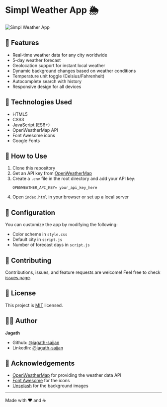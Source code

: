 # Simpl Weather App 🌦️

![Simpl Weather App](https://simpl-weather.vercel.app/)

## 🌟 Features

- Real-time weather data for any city worldwide
- 5-day weather forecast
- Geolocation support for instant local weather
- Dynamic background changes based on weather conditions
- Temperature unit toggle (Celsius/Fahrenheit)
- Autocomplete search with history
- Responsive design for all devices

## 🚀 Technologies Used

- HTML5
- CSS3
- JavaScript (ES6+)
- OpenWeatherMap API
- Font Awesome icons
- Google Fonts

## 📌 How to Use

1. Clone this repository
2. Get an API key from [OpenWeatherMap](https://openweathermap.org/api)
3. Create a `.env` file in the root directory and add your API key:
   ```
   OPENWEATHER_API_KEY= your_api_key_here
   ```
4. Open `index.html` in your browser or set up a local server

## 🔧 Configuration

You can customize the app by modifying the following:

- Color scheme in `style.css`
- Default city in `script.js`
- Number of forecast days in `script.js`

## 🤝 Contributing

Contributions, issues, and feature requests are welcome! Feel free to check [issues page](https://github.com/jagath-sajjan/Simpl-Weather/issues).

## 📝 License

This project is [MIT](https://choosealicense.com/licenses/mit/) licensed.

## 👨‍💻 Author

**Jagath**

- Github: [@jagath-sajjan](https://github.com/jagath-sajjan)
- LinkedIn: [@jagath-sajjan](https://www.linkedin.com/in/jagath-sajjan/)

## 🙏 Acknowledgements

- [OpenWeatherMap](https://openweathermap.org/) for providing the weather data API
- [Font Awesome](https://fontawesome.com/) for the icons
- [Unsplash](https://unsplash.com/) for the background images

---

Made with ❤️ and ☕